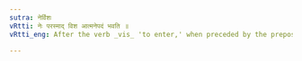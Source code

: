 ```yaml
---
sutra: नेर्विशः
vRtti: नेः परस्माद् विश आत्मनेपदं भवति ॥
vRtti_eng: After the verb _vis_ 'to enter,' when preceded by the preposition _ni_, the _Atmanepada_ affixes are employed.

---
```

